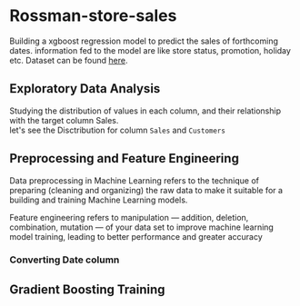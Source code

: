 # Rossman-store-sales
Building a xgboost regression model to predict the sales of forthcoming dates. information fed to the model are like store status, promotion, holiday etc. Dataset can be found [here](https://www.kaggle.com/c/rossmann-store-sales/data).

## Exploratory Data Analysis
Studying the distribution of values in each column, and their relationship with the target column Sales.</br>
let's see the Disctribution for column `Sales` and `Customers`



## Preprocessing and Feature Engineering
Data preprocessing in Machine Learning refers to the technique of preparing (cleaning and organizing) the raw data to make it suitable for a building and training Machine Learning models.</br>



Feature engineering refers to manipulation — addition, deletion, combination, mutation — of your data set to improve machine learning model training, leading to better performance and greater accuracy
### Converting Date column

## Gradient Boosting Training
